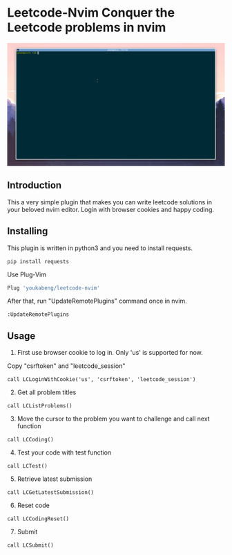 # Leetcode-Nvim Conquer the Leetcode problems in nvim

![Leetcode in vim](https://github.com/youkabeng/leetcode-nvim/raw/master/demo.gif)

## <a id="introduction"></a>Introduction

This a very simple plugin that makes you can write leetcode solutions in your beloved nvim editor.
Login with browser cookies and happy coding.

## <a id="installing"></a>Installing

This plugin is written in python3 and you need to install requests.
```
pip install requests
```

Use Plug-Vim

```Bash
Plug 'youkabeng/leetcode-nvim'
```

After that, run "UpdateRemotePlugins" command once in nvim.

```
:UpdateRemotePlugins
```

## <a id="usage"></a>Usage

1. First use browser cookie to log in. Only 'us' is supported for now.

Copy "csrftoken" and "leetcode_session"

```
call LCLoginWithCookie('us', 'csrftoken', 'leetcode_session')
```

2. Get all problem titles

```
call LCListProblems()
```

3. Move the cursor to the problem you want to challenge and call next function

```
call LCCoding()
```

4. Test your code with test function

```
call LCTest()
```

5. Retrieve latest submission

```
call LCGetLatestSubmission()
```

6. Reset code

```
call LCCodingReset()
```

7. Submit
```
call LCSubmit()
```



